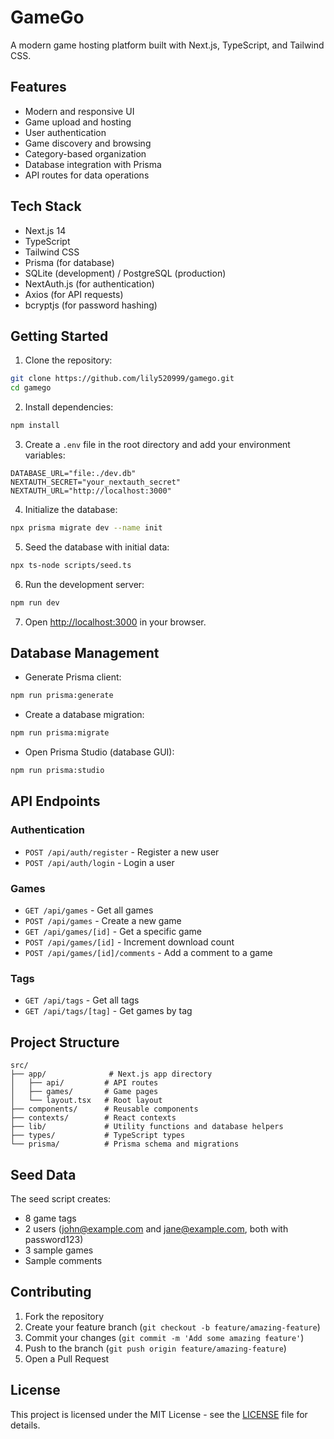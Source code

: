 # GameGo

A modern game hosting platform built with Next.js, TypeScript, and Tailwind CSS.

## Features
- Modern and responsive UI
- Game upload and hosting
- User authentication
- Game discovery and browsing
- Category-based organization
- Database integration with Prisma
- API routes for data operations

## Tech Stack
- Next.js 14
- TypeScript
- Tailwind CSS
- Prisma (for database)
- SQLite (development) / PostgreSQL (production)
- NextAuth.js (for authentication)
- Axios (for API requests)
- bcryptjs (for password hashing)

## Getting Started
1. Clone the repository:
```bash
git clone https://github.com/lily520999/gamego.git
cd gamego
```

2. Install dependencies:
```bash
npm install
```

3. Create a `.env` file in the root directory and add your environment variables:
```env
DATABASE_URL="file:./dev.db"
NEXTAUTH_SECRET="your_nextauth_secret"
NEXTAUTH_URL="http://localhost:3000"
```

4. Initialize the database:
```bash
npx prisma migrate dev --name init
```

5. Seed the database with initial data:
```bash
npx ts-node scripts/seed.ts
```

6. Run the development server:
```bash
npm run dev
```

7. Open [http://localhost:3000](http://localhost:3000) in your browser.

## Database Management

- Generate Prisma client:
```bash
npm run prisma:generate
```

- Create a database migration:
```bash
npm run prisma:migrate
```

- Open Prisma Studio (database GUI):
```bash
npm run prisma:studio
```

## API Endpoints

### Authentication
- `POST /api/auth/register` - Register a new user
- `POST /api/auth/login` - Login a user

### Games
- `GET /api/games` - Get all games
- `POST /api/games` - Create a new game
- `GET /api/games/[id]` - Get a specific game
- `POST /api/games/[id]` - Increment download count
- `POST /api/games/[id]/comments` - Add a comment to a game

### Tags
- `GET /api/tags` - Get all tags
- `GET /api/tags/[tag]` - Get games by tag

## Project Structure

```
src/
├── app/              # Next.js app directory
│   ├── api/         # API routes
│   ├── games/       # Game pages
│   └── layout.tsx   # Root layout
├── components/      # Reusable components
├── contexts/        # React contexts
├── lib/             # Utility functions and database helpers
├── types/           # TypeScript types
└── prisma/          # Prisma schema and migrations
```

## Seed Data

The seed script creates:
- 8 game tags
- 2 users (john@example.com and jane@example.com, both with password123)
- 3 sample games
- Sample comments

## Contributing

1. Fork the repository
2. Create your feature branch (`git checkout -b feature/amazing-feature`)
3. Commit your changes (`git commit -m 'Add some amazing feature'`)
4. Push to the branch (`git push origin feature/amazing-feature`)
5. Open a Pull Request

## License

This project is licensed under the MIT License - see the [LICENSE](LICENSE) file for details. 